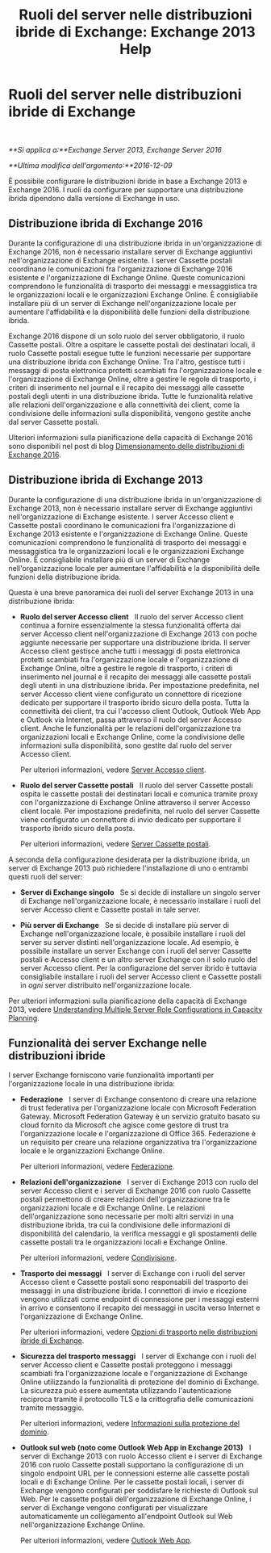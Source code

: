 ﻿---
title: 'Ruoli del server nelle distribuzioni ibride di Exchange: Exchange 2013 Help'
TOCTitle: Ruoli del server nelle distribuzioni ibride di Exchange
ms:assetid: 7a7eaf17-d2b0-4d62-90a2-45a0d2faca54
ms:mtpsurl: https://technet.microsoft.com/it-it/library/JJ659051(v=EXCHG.150)
ms:contentKeyID: 50482146
ms.date: 01/10/2018
mtps_version: v=EXCHG.150
ms.translationtype: HT
---

# Ruoli del server nelle distribuzioni ibride di Exchange

 

_**Si applica a:**Exchange Server 2013, Exchange Server 2016_

_**Ultima modifica dell'argomento:**2016-12-09_

È possibile configurare le distribuzioni ibride in base a Exchange 2013 e Exchange 2016. I ruoli da configurare per supportare una distribuzione ibrida dipendono dalla versione di Exchange in uso.

## Distribuzione ibrida di Exchange 2016

Durante la configurazione di una distribuzione ibrida in un'organizzazione di Exchange 2016, non è necessario installare server di Exchange aggiuntivi nell'organizzazione di Exchange esistente. I server Cassette postali coordinano le comunicazioni fra l'organizzazione di Exchange 2016 esistente e l'organizzazione di Exchange Online. Queste comunicazioni comprendono le funzionalità di trasporto dei messaggi e messaggistica tra le organizzazioni locali e le organizzazioni Exchange Online. È consigliabile installare più di un server di Exchange nell'organizzazione locale per aumentare l'affidabilità e la disponibilità delle funzioni della distribuzione ibrida.

Exchange 2016 dispone di un solo ruolo del server obbligatorio, il ruolo Cassette postali. Oltre a ospitare le cassette postali dei destinatari locali, il ruolo Cassette postali esegue tutte le funzioni necessarie per supportare una distribuzione ibrida con Exchange Online. Tra l'altro, gestisce tutti i messaggi di posta elettronica protetti scambiati fra l'organizzazione locale e l'organizzazione di Exchange Online, oltre a gestire le regole di trasporto, i criteri di inserimento nel journal e il recapito dei messaggi alle cassette postali degli utenti in una distribuzione ibrida. Tutte le funzionalità relative alle relazioni dell'organizzazione e alla connettività dei client, come la condivisione delle informazioni sulla disponibilità, vengono gestite anche dal server Cassette postali.

Ulteriori informazioni sulla pianificazione della capacità di Exchange 2016 sono disponibili nel post di blog [Dimensionamento delle distribuzioni di Exchange 2016](http://go.microsoft.com/fwlink/p/?linkid=301990).

## Distribuzione ibrida di Exchange 2013

Durante la configurazione di una distribuzione ibrida in un'organizzazione di Exchange 2013, non è necessario installare server di Exchange aggiuntivi nell'organizzazione di Exchange esistente. I server Accesso client e Cassette postali coordinano le comunicazioni fra l'organizzazione di Exchange 2013 esistente e l'organizzazione di Exchange Online. Queste comunicazioni comprendono le funzionalità di trasporto dei messaggi e messaggistica tra le organizzazioni locali e le organizzazioni Exchange Online. È consigliabile installare più di un server di Exchange nell'organizzazione locale per aumentare l'affidabilità e la disponibilità delle funzioni della distribuzione ibrida.

Questa è una breve panoramica dei ruoli del server Exchange 2013 in una distribuzione ibrida:

  - **Ruolo del server Accesso client**   Il ruolo del server Accesso client continua a fornire essenzialmente la stessa funzionalità offerta dai server Accesso client nell'organizzazione di Exchange 2013 con poche aggiunte necessarie per supportare una distribuzione ibrida. Il server Accesso client gestisce anche tutti i messaggi di posta elettronica protetti scambiati fra l'organizzazione locale e l'organizzazione di Exchange Online, oltre a gestire le regole di trasporto, i criteri di inserimento nel journal e il recapito dei messaggi alle cassette postali degli utenti in una distribuzione ibrida. Per impostazione predefinita, nel server Accesso client viene configurato un connettore di ricezione dedicato per supportare il trasporto ibrido sicuro della posta. Tutta la connettività dei client, tra cui l'accesso client Outlook, Outlook Web App e Outlook via Internet, passa attraverso il ruolo del server Accesso client. Anche le funzionalità per le relazioni dell'organizzazione tra organizzazioni locali e Exchange Online, come la condivisione delle informazioni sulla disponibilità, sono gestite dal ruolo del server Accesso client.
    
    Per ulteriori informazioni, vedere [Server Accesso client](https://technet.microsoft.com/it-it/library/dd298114\(v=exchg.150\)).

  - **Ruolo del server Cassette postali**   Il ruolo del server Cassette postali ospita le cassette postali dei destinatari locali e comunica tramite proxy con l'organizzazione di Exchange Online attraverso il server Accesso client locale. Per impostazione predefinita, nel ruolo del server Cassette viene configurato un connettore di invio dedicato per supportare il trasporto ibrido sicuro della posta.
    
    Per ulteriori informazioni, vedere [Server Cassette postali](https://technet.microsoft.com/it-it/library/jj150491\(v=exchg.150\)).

A seconda della configurazione desiderata per la distribuzione ibrida, un server di Exchange 2013 può richiedere l'installazione di uno o entrambi questi ruoli del server:

  - **Server di Exchange singolo**   Se si decide di installare un singolo server di Exchange nell'organizzazione locale, è necessario installare i ruoli del server Accesso client e Cassette postali in tale server.

  - **Più server di Exchange**   Se si decide di installare più server di Exchange nell'organizzazione locale, è possibile installare i ruoli del server su server distinti nell'organizzazione locale. Ad esempio, è possibile installare un server Exchange con i ruoli del server Cassette postali e Accesso client e un altro server Exchange con il solo ruolo del server Accesso client. Per la configurazione del server ibrido è tuttavia consigliabile installare i ruoli del server Accesso client e Cassette postali in *ogni* server distribuito nell'organizzazione locale.

Per ulteriori informazioni sulla pianificazione della capacità di Exchange 2013, vedere [Understanding Multiple Server Role Configurations in Capacity Planning](http://go.microsoft.com/fwlink/?linkid=266576).

## Funzionalità dei server Exchange nelle distribuzioni ibride

I server Exchange forniscono varie funzionalità importanti per l'organizzazione locale in una distribuzione ibrida:

  - **Federazione**   I server di Exchange consentono di creare una relazione di trust federativa per l'organizzazione locale con Microsoft Federation Gateway. Microsoft Federation Gateway è un servizio gratuito basato su cloud fornito da Microsoft che agisce come gestore di trust tra l'organizzazione locale e l'organizzazione di Office 365. Federazione è un requisito per creare una relazione organizzativa tra l'organizzazione locale e le organizzazioni Exchange Online.
    
    Per ulteriori informazioni, vedere [Federazione](https://technet.microsoft.com/it-it/library/dd335047\(v=exchg.150\)).

  - **Relazioni dell'organizzazione**   I server di Exchange 2013 con ruolo del server Accesso client e i server di Exchange 2016 con ruolo Cassette postali permettono di creare relazioni dell'organizzazione tra le organizzazioni locale e di Exchange Online. Le relazioni dell'organizzazione sono necessarie per molti altri servizi in una distribuzione ibrida, tra cui la condivisione delle informazioni di disponibilità del calendario, la verifica messaggi e gli spostamenti delle cassette postali tra le organizzazioni locali e Exchange Online.
    
    Per ulteriori informazioni, vedere [Condivisione](https://technet.microsoft.com/it-it/library/dd638083\(v=exchg.150\)).

  - **Trasporto dei messaggi**   I server di Exchange con i ruoli del server Accesso client e Cassette postali sono responsabili del trasporto dei messaggi in una distribuzione ibrida. I connettori di invio e ricezione vengono utilizzati come endpoint di connessione per i messaggi esterni in arrivo e consentono il recapito dei messaggi in uscita verso Internet e l'organizzazione di Exchange Online.
    
    Per ulteriori informazioni, vedere [Opzioni di trasporto nelle distribuzioni ibride di Exchange](transport-options-in-exchange-hybrid-deployments-exchange-2013-help.md).

  - **Sicurezza del trasporto messaggi**   I server di Exchange con i ruoli del server Accesso client e Cassette postali proteggono i messaggi scambiati fra l'organizzazione locale e l'organizzazione di Exchange Online utilizzando la funzionalità di protezione del dominio di Exchange. La sicurezza può essere aumentata utilizzando l'autenticazione reciproca tramite il protocollo TLS e la crittografia delle comunicazioni tramite messaggio.
    
    Per ulteriori informazioni, vedere [Informazioni sulla protezione del dominio](http://go.microsoft.com/fwlink/p/?linkid=266581).

  - **Outlook sul web (noto come Outlook Web App in Exchange 2013)**   I server di Exchange 2013 con ruolo Accesso client e i server di Exchange 2016 con ruolo Cassette postali supportano la configurazione di un singolo endpoint URL per le connessioni esterne alle cassette postali locali e di Exchange Online. Per le cassette postali locali, i server di Exchange vengono configurati per soddisfare le richieste di Outlook sul Web. Per le cassette postali dell'organizzazione di Exchange Online, i server di Exchange vengono configurati per visualizzare automaticamente un collegamento all'endpoint Outlook sul Web nell'organizzazione Exchange Online.
    
    Per ulteriori informazioni, vedere [Outlook Web App](https://technet.microsoft.com/it-it/library/jj657718\(v=exchg.150\)).

